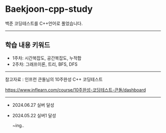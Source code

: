 # Baekjoon-cpp-study

백준 코딩테스트를 C++언어로 풀었습니다.

---
## 학습 내용 키워드
- 1주차: 시간복잡도, 공간복잡도, 누적합
- 2주차: 그래프이론, 트리, BFS, DFS

---

참고자료 : 인프런 큰돌님의 10주완성 C++ 코딩테스트

https://www.inflearn.com/course/10주완성-코딩테스트-큰돌/dashboard


---

- 2024.06.27 실버 달성
- 2024.05.22 실버1 달성

  ~ing..
